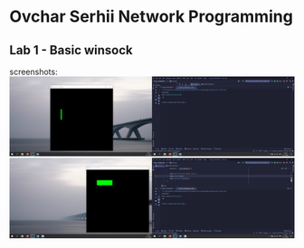 # Ovchar Serhii Network Programming

## Lab 1 - Basic winsock
screenshots:
![Lab1 Screenshot 1](img/lab1-screenshot-1.png)
![Lab1 Screenshot 2](img/lab1-screenshot-2.png)